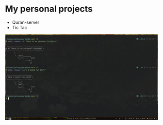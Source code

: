 # My personal projects

- Quran-server
- Tic Tac 

![intro to repo with cowsay](cowsay_intro.png "Cowsay intro")

